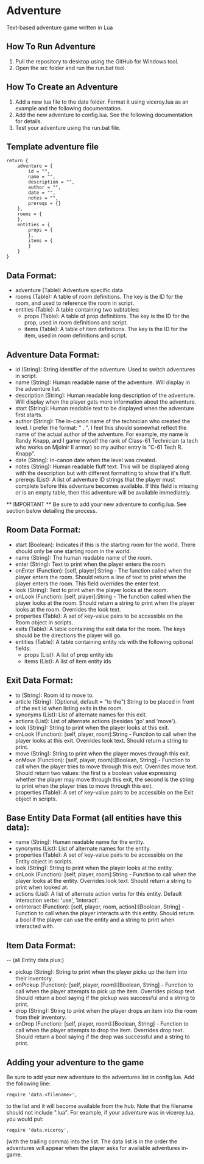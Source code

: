 Adventure
=========

Text-based adventure game written in Lua

How To Run Adventure
--------------------
1. Pull the repository to desktop using the GitHub for Windows tool.
2. Open the src folder and run the run.bat tool.

How To Create an Adventure
--------------------------
1. Add a new lua file to the data folder. Format it using viceroy.lua as an example and the following documentation.
2. Add the new adventure to config.lua. See the following documentation for details.
3. Test your adventure using the run.bat file.

Template adventure file
-----------------------
```
return {
    adventure = {
        id = "",
        name = "",
        description = "",
        author = "",
        date = "",
        notes = "",
        prereqs = {}
    },
    rooms = {
    },
    entities = {
        props = {
        },
        items = {
        }
    }
}
```

Data Format:
------------
- adventure (Table): Adventure specific data
- rooms (Table<Room>): A table of room definitions. The key is the ID for the room, and used to 
    reference the room in script.
- entities (Table): A table containing two subtables:
    - props (Table<Prop>): A table of prop definitions. The key is the ID for the prop, used in 
        room definitions and script.
    - items (Table<Item>): A table of item definitions. The key is the ID for the item, used in 
        room definitions and script.

Adventure Data Format:
----------------------
- id (String):            String identifier of the adventure. Used to switch adventures in script.
- name (String):          Human readable name of the adventure. Will display in the adventure list.
- description (String):   Human readable long description of the adventure. Will display when the 
    player gets more information about the adventure.
- start (String):         Human readable text to be displayed when the adventure first starts.
- author (String):        The in-canon name of the technician who created the level. I prefer the 
    format: "<Rank> <First Initial>. <Last Name>". I feel this should somewhat reflect the name of 
    the actual author of the adventure. For example, my name is Randy Knapp, and I game myself the 
    rank of Class-61 Technician (a tech who works on Mjolnir II armor) so my author entry is "C-61 
    Tech R. Knapp".
- date (String):          In-canon date when the level was created. 
- notes (String):         Human readable fluff text. This will be displayed along with the 
    description but with different formatting to show that it's fluff.
- prereqs (List<String>): A list of adventure ID strings that the player must complete before this 
    adventure becomes available. If this field is missing or is an empty table, then this adventure 
    will be available immediately.

** IMPORTANT ** 
    Be sure to add your new adventure to config.lua. See section below detailing the process.

Room Data Format:
-----------------
- start (Boolean):    Indicates if this is the starting room for the world. There should only be 
    one starting room in the world.
- name (String):      The human readable name of the room.
- enter (String):     Text to print when the player enters the room.
- onEnter (Function): [self, player]:String - The function called when the player enters the room. 
    Should return a line of text to print when the player enters the room. This field overrides the 
    enter text.
- look (String):      Text to print when the player looks at the room.
- onLook (Function):  [self, player]:String - The function called when the player looks at the room. 
    Should return a string to print when the player looks at the room. Overrides the look text.
- properties (Table): A set of key-value pairs to be accessible on the Room object in scripts.
- exits (Table):      A table containing the exit data for the room. The keys should be the 
    directions the player will go.
- entities (Table):   A table containing entity ids with the following optional fields:
    - props (List<String>): A list of prop entity ids
    - items (List<String>): A list of item entity ids

Exit Data Format:
-----------------
- to (String):              Room id to move to.
- article (String):         (Optional, default = "to the") String to be placed in front of the exit 
    id when listing exits in the room. 
- synonyms (List<String>):  List of alternate names for this exit.
- actions (List<String>):   List of alternate actions (besides 'go' and 'move').
- look (String):            String to print when the player looks at this exit.
- onLook (Function):        [self, player, room]:String - Function to call when the player looks at 
    this exit. Overrides look text. Should return a string to print.
- move (String):            String to print when the player moves through this exit.
- onMove (Function):        [self, player, room]:[Boolean, String] - Function to call when the 
    player tries to move through this exit. Overrides move text. Should return two values: the 
    first is a boolean value expressing whether the player may move through this exit, the second 
    is the string to print when the player tries to move through this exit.
- properties (Table):       A set of key-value pairs to be accessible on the Exit object in scripts.

Base Entity Data Format (all entities have this data):
------------------------------------------------------
- name (String):           Human readable name for the entity.
- synonyms (List<String>): List of alternate names for the entity.
- properties (Table):      A set of key-value pairs to be accessible on the Entity object in 
    scripts.
- look (String):           String to print when the player looks at the entity.
- onLook (Function):       [self, player, room]:String - Function to call when the player looks at 
    the entity. Overrides look text. Should return a string to print when looked at.
- actions (List<String>):  A list of alternate action verbs for this entity. Default interaction 
    verbs: 'use', 'interact'.
- onInteract (Function):   [self, player, room, action]:[Boolean, String] - Function to call when 
    the player interacts with this entity. Should return a bool if the player can use the entity 
    and a string to print when interacted with.

Item Data Format:
-----------------
-- (all Entity data plus:)
- pickup (String):     String to print when the player picks up the item into their inventory.
- onPickup (Function): [self, player, room]:[Boolean, String] - Function to call when the player 
    attempts to pick up the item. Overrides pickup text. Should return a bool saying if the pickup 
    was successful and a string to print.
- drop (String):       String to print when the player drops an item into the room from their 
    inventory.
- onDrop (Function):   [self, player, room]:[Boolean, String] - Function to call when the player 
    attempts to drop the item. Overrides drop text. Should return a bool saying if the drop was 
    successful and a string to print.

Adding your adventure to the game
---------------------------------
Be sure to add your new adventure to the adventures list in config.lua. Add the following line: 

    require 'data.<filename>',

to the list and it will become available from the hub. Note that the filename should not include 
".lua". For example, if your adventure was in viceroy.lua, you would put:

    require 'data.viceroy',

(with the trailing comma) into the list. The data list is in the order the adventures will appear 
when the player asks for available adventures in-game.
